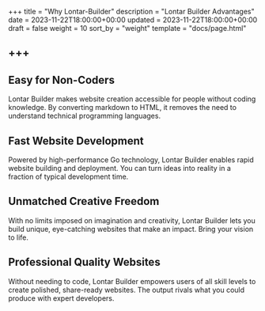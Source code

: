 +++
title = "Why Lontar-Builder"
description = "Lontar Builder Advantages"
date = 2023-11-22T18:00:00+00:00
updated = 2023-11-22T18:00:00+00:00
draft = false
weight = 10
sort_by = "weight"
template = "docs/page.html"

+++
---

## Easy for Non-Coders
Lontar Builder makes website creation accessible for people without coding knowledge. By converting markdown to HTML, it removes the need to understand technical programming languages.

## Fast Website Development
Powered by high-performance Go technology, Lontar Builder enables rapid website building and deployment. You can turn ideas into reality in a fraction of typical development time.

## Unmatched Creative Freedom
With no limits imposed on imagination and creativity, Lontar Builder lets you build unique, eye-catching websites that make an impact. Bring your vision to life.

## Professional Quality Websites
Without needing to code, Lontar Builder empowers users of all skill levels to create polished, share-ready websites. The output rivals what you could produce with expert developers.
